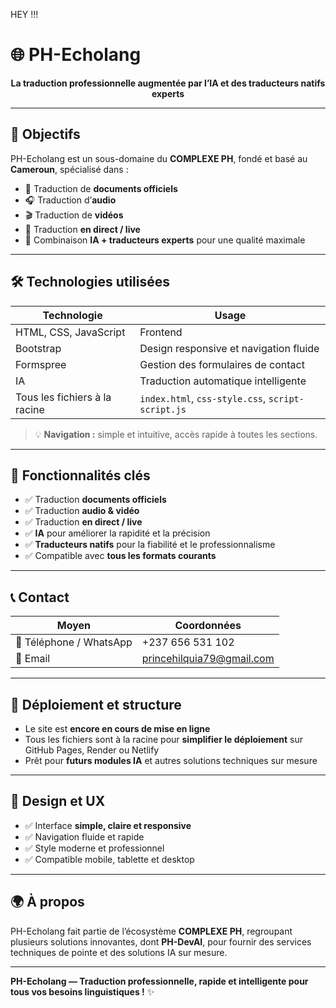 HEY !!! 
# 🌐 PH-Echolang

<div align="center">
  <strong>La traduction professionnelle augmentée par l’IA et des traducteurs natifs experts</strong>
</div>

---

## 🎯 Objectifs

PH-Echolang est un sous-domaine du **COMPLEXE PH**, fondé et basé au **Cameroun**, spécialisé dans :

- 📄 Traduction de **documents officiels**  
- 🎧 Traduction d’**audio**  
- 🎬 Traduction de **vidéos**  
- 🔴 Traduction **en direct / live**  
- 🤖 Combinaison **IA + traducteurs experts** pour une qualité maximale  

---

## 🛠️ Technologies utilisées

| Technologie | Usage |
|------------|-------|
| HTML, CSS, JavaScript | Frontend |
| Bootstrap | Design responsive et navigation fluide |
| Formspree | Gestion des formulaires de contact |
| IA | Traduction automatique intelligente |
| Tous les fichiers à la racine | `index.html`, `css-style.css`, `script-script.js` |

> 💡 **Navigation :** simple et intuitive, accès rapide à toutes les sections.

---

## 📝 Fonctionnalités clés

- ✅ Traduction **documents officiels**  
- ✅ Traduction **audio & vidéo**  
- ✅ Traduction **en direct / live**  
- ✅ **IA** pour améliorer la rapidité et la précision  
- ✅ **Traducteurs natifs** pour la fiabilité et le professionnalisme  
- ✅ Compatible avec **tous les formats courants**  

---

## 📞 Contact

| Moyen | Coordonnées |
|-------|-------------|
| 📱 Téléphone / WhatsApp | +237 656 531 102 |
| 📧 Email | [princehilquia79@gmail.com](mailto:princehilquia79@gmail.com) |

---

## 🚀 Déploiement et structure

- Le site est **encore en cours de mise en ligne**  
- Tous les fichiers sont à la racine pour **simplifier le déploiement** sur GitHub Pages, Render ou Netlify  
- Prêt pour **futurs modules IA** et autres solutions techniques sur mesure  

---

## 🎨 Design et UX

- ✅ Interface **simple, claire et responsive**  
- ✅ Navigation fluide et rapide  
- ✅ Style moderne et professionnel  
- ✅ Compatible mobile, tablette et desktop  

---

## 🌍 À propos

PH-Echolang fait partie de l’écosystème **COMPLEXE PH**, regroupant plusieurs solutions innovantes, dont **PH-DevAI**, pour fournir des services techniques de pointe et des solutions IA sur mesure.

---

**PH-Echolang — Traduction professionnelle, rapide et intelligente pour tous vos besoins linguistiques !** ✨
